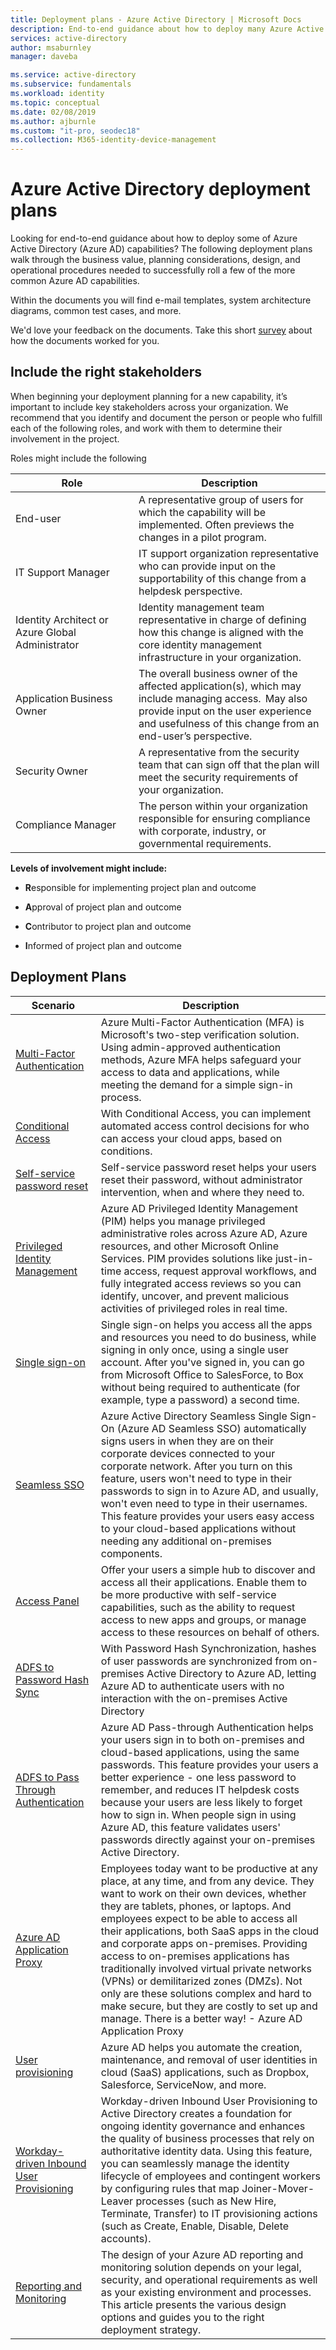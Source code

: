 ```yaml
---
title: Deployment plans - Azure Active Directory | Microsoft Docs
description: End-to-end guidance about how to deploy many Azure Active Directory capabilities.
services: active-directory
author: msaburnley
manager: daveba

ms.service: active-directory
ms.subservice: fundamentals
ms.workload: identity
ms.topic: conceptual
ms.date: 02/08/2019
ms.author: ajburnle
ms.custom: "it-pro, seodec18"
ms.collection: M365-identity-device-management
---
```


# Azure Active Directory deployment plans
Looking for end-to-end guidance about how to deploy some of Azure Active Directory (Azure AD) capabilities? The following deployment plans walk through the business value, planning considerations, design, and operational procedures needed to successfully roll a few of the more common Azure AD capabilities. 

Within the documents you will find e-mail templates, system architecture diagrams, common test cases, and more. 

We'd love your feedback on the documents. Take this short [survey](https://aka.ms/deploymentplanfeedback) about how the documents worked for you. 

## Include the right stakeholders

When beginning your deployment planning for a new capability, it’s important to include key stakeholders across your organization. We recommend that you identify and document the person or people who fulfill each of the following roles, and work with them to determine their involvement in the project.  

Roles might include the following 

|Role |Description |
|-|-|
|End-user|A representative group of users for which the capability will be implemented. Often previews the changes in a pilot program.
|IT Support Manager|IT support organization representative who can provide input on the supportability of this change from a helpdesk perspective.  
|Identity Architect or Azure Global Administrator|Identity management team representative in charge of defining how this change is aligned with the core identity management infrastructure in your organization.|
|Application Business Owner |The overall business owner of the affected application(s), which may include managing access.  May also provide input on the user experience and usefulness of this change from an end-user’s perspective.
|Security Owner|A representative from the security team that can sign off that the plan will meet the security requirements of your organization.|
|Compliance Manager|The person within your organization responsible for ensuring compliance with  corporate, industry, or governmental requirements.|

**Levels of involvement might include:**

- **R**esponsible for implementing project plan and outcome 

- **A**pproval of project plan and outcome 

- **C**ontributor to project plan and outcome 

- **I**nformed of project plan and outcome
 
## Deployment Plans



|Scenario |Description |
|-|-|
|[Multi-Factor Authentication](../authentication/howto-mfa-getstarted.md)|Azure Multi-Factor Authentication (MFA) is Microsoft's two-step verification solution. Using admin-approved authentication methods, Azure MFA helps safeguard your access to data and applications, while meeting the demand for a simple sign-in process.|
|[Conditional Access](https://aka.ms/deploymentplans/ca)|With Conditional Access, you can implement automated access control decisions for who can access your cloud apps, based on conditions.|
|[Self-service password reset](https://aka.ms/deploymentplans/sspr)|Self-service password reset helps your users reset their password, without administrator intervention, when and where they need to.|
|[Privileged Identity Management](https://aka.ms/deploymentplans/pim)|Azure AD Privileged Identity Management (PIM) helps you manage privileged administrative roles across Azure AD, Azure resources, and other Microsoft Online Services. PIM provides solutions like just-in-time access, request approval workflows, and fully integrated access reviews so you can identify, uncover, and prevent malicious activities of privileged roles in real time.|
|[Single sign-on](https://aka.ms/deploymentplans/sso)|Single sign-on helps you access all the apps and resources you need to do business, while signing in only once, using a single user account. After you've signed in, you can go from Microsoft Office to SalesForce, to Box without being required to authenticate (for example, type a password) a second time.|
|[Seamless SSO](https://aka.ms/SeamlessSSODPDownload)|Azure Active Directory Seamless Single Sign-On (Azure AD Seamless SSO) automatically signs users in when they are on their corporate devices connected to your corporate network. After you turn on this feature, users won't need to type in their passwords to sign in to Azure AD, and usually, won't even need to type in their usernames. This feature provides your users easy access to your cloud-based applications without needing any additional on-premises components.|
|[Access Panel](https://aka.ms/AccessPanelDPDownload)|Offer your users a simple hub to discover and access all their applications. Enable them to be more productive with self-service capabilities, such as the ability to request access to new apps and groups, or manage access to these resources on behalf of others.|
|[ADFS to Password Hash Sync](https://aka.ms/deploymentplans/adfs2phs)|With Password Hash Synchronization, hashes of user passwords are synchronized from on-premises Active Directory to Azure AD, letting Azure AD to authenticate users with no interaction with the on-premises Active Directory|
|[ADFS to Pass Through Authentication](https://aka.ms/deploymentplans/adfs2pta)|Azure AD Pass-through Authentication helps your users sign in to both on-premises and cloud-based applications, using the same passwords. This feature provides your users a better experience - one less password to remember, and reduces IT helpdesk costs because your users are less likely to forget how to sign in. When people sign in using Azure AD, this feature validates users' passwords directly against your on-premises Active Directory.|
|[Azure AD Application Proxy](https://aka.ms/deploymentplans/appproxy)|Employees today want to be productive at any place, at any time, and from any device. They want to work on their own devices, whether they are tablets, phones, or laptops. And employees expect to be able to access all their applications, both SaaS apps in the cloud and corporate apps on-premises. Providing access to on-premises applications has traditionally involved virtual private networks (VPNs) or demilitarized zones (DMZs). Not only are these solutions complex and hard to make secure, but they are costly to set up and manage. There is a better way! - Azure AD Application Proxy|
|[User provisioning](https://aka.ms/UserProvisioningDPDownload)|Azure AD helps you automate the creation, maintenance, and removal of user identities in cloud (SaaS) applications, such as Dropbox, Salesforce, ServiceNow, and more.|
|[Workday-driven Inbound User Provisioning](https://aka.ms/WorkdayDeploymentPlan)|Workday-driven Inbound User Provisioning to Active Directory creates a foundation for ongoing identity governance and enhances the quality of business processes that rely on authoritative identity data. Using this feature, you can seamlessly manage the identity lifecycle of employees and contingent workers by configuring rules that map Joiner-Mover-Leaver processes (such as New Hire, Terminate, Transfer) to IT provisioning actions (such as Create, Enable, Disable, Delete accounts).|
|[Reporting and Monitoring](https://aka.ms/deploymentplans/reporting)| The design of your Azure AD reporting and monitoring solution depends on your legal, security, and operational requirements as well as your existing environment and processes. This article presents the various design options and guides you to the right deployment strategy.|
